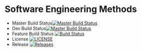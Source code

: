 # Software Engineering Methods
- Master Build Status[![Master Build Status](https://travis-ci.com/jan-pfr/sem-group8.svg?branch=master)](https://travis-ci.com/jan-pfr/sem-group8)
- Dev Build Status[![Master Build Status](https://travis-ci.com/jan-pfr/sem-group8.svg?branch=develop)](https://travis-ci.com/jan-pfr/sem-group8)
- Feature Build Status [![Build Status](https://travis-ci.org/jan-pfr/sem-group8.svg?branch=feature%2Finitial-setup)](https://travis-ci.org/jan-pfr/sem-group8)
- License [![LICENSE](https://img.shields.io/github/license/jan-pfr/sem-group8.svg?style=flat-square)](https://github.com/jan-pfr/sem-group8/blob/master/LICENSE)
- Release [![Releases](https://img.shields.io/github/release/jan-pfr/sem-group8/all.svg?style=flat-square)](https://github.com/jan-pfr/sem-group8/releases)